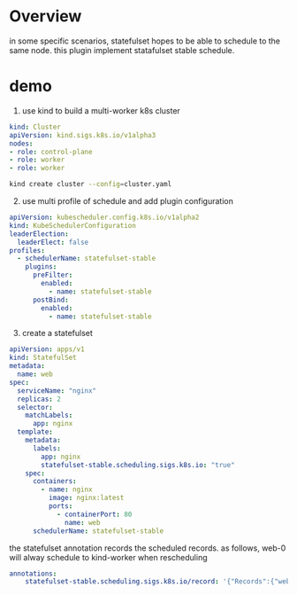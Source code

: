 # Overview
in some specific scenarios, statefulset hopes to be able to schedule to the same node. this plugin implement statafulset stable schedule.

# demo
1. use kind to build a multi-worker k8s cluster
```yaml
kind: Cluster
apiVersion: kind.sigs.k8s.io/v1alpha3
nodes:
- role: control-plane
- role: worker
- role: worker
```

```bash
kind create cluster --config=cluster.yaml
```

2. use multi profile of schedule and add plugin configuration
```yaml
apiVersion: kubescheduler.config.k8s.io/v1alpha2
kind: KubeSchedulerConfiguration
leaderElection:
  leaderElect: false
profiles:
  - schedulerName: statefulset-stable
    plugins:
      preFilter:
        enabled:
          - name: statefulset-stable
      postBind:
        enabled:
          - name: statefulset-stable
```

3. create a statefulset
```yaml
apiVersion: apps/v1
kind: StatefulSet
metadata:
  name: web
spec:
  serviceName: "nginx"
  replicas: 2
  selector:
    matchLabels:
      app: nginx
  template:
    metadata:
      labels:
        app: nginx
        statefulset-stable.scheduling.sigs.k8s.io: "true"
    spec:
      containers:
        - name: nginx
          image: nginx:latest
          ports:
            - containerPort: 80
              name: web
      schedulerName: statefulset-stable
```
the statefulset annotation records the scheduled records. as follows, web-0 will alway schedule to kind-worker when rescheduling
```yaml
annotations:
    statefulset-stable.scheduling.sigs.k8s.io/record: '{"Records":{"web-0":"kind-worker","web-1":"kind-worker2"}}'
```
